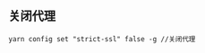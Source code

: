 <!--
 * @Description: 
 * @Author: xunzhaotech
 * @Email: luyb@xunzhaotech.com
 * @QQ: 1525572900
 * @Date: 2024-04-28 22:24:26
 * @LastEditTime: 2024-04-28 22:28:23
 * @LastEditors: xunzhaotech
-->
## 关闭代理
```
yarn config set "strict-ssl" false -g //关闭代理
```